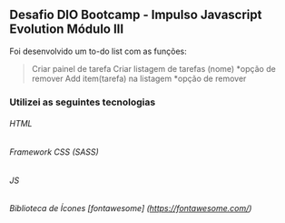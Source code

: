 ## Desafio DIO Bootcamp - Impulso Javascript Evolution Módulo III

Foi desenvolvido um to-do list com as funções:

> Criar painel de tarefa
> Criar listagem de tarefas (nome) *opção de remover
> Add item(tarefa) na listagem *opção de remover

### Utilizei as seguintes tecnologias

###### HTML
###### Framework CSS (SASS)
###### JS
###### Biblioteca de Ícones [fontawesome] (https://fontawesome.com/)
